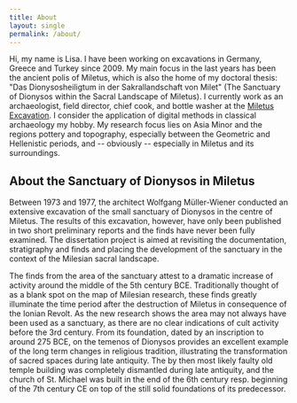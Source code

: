 ```yaml
---
title: About
layout: single
permalink: /about/
---
```


Hi, my name is Lisa. I have been working on excavations in Germany, Greece and Turkey since 2009. My main focus in the last years has been the ancient polis of Miletus, which is also the home of my doctoral thesis: "Das Dionysosheiligtum in der Sakrallandschaft von Milet" (The Sanctuary of Dionysos within the Sacral Landscape of Miletus). I currently work as an archaeologist, field director, chief cook, and bottle washer at the [Miletus Excavation](https://www.miletgrabung.uni-hamburg.de/). I consider the application of digital methods in classical archaeology my hobby. My research focus lies on Asia Minor and the regions pottery and topography, especially between the Geometric and Hellenistic periods, and -- obviously -- especially in Miletus and its surroundings.


## About the Sanctuary of Dionysos in Miletus 

Between 1973 and 1977, the architect Wolfgang Müller-Wiener conducted an extensive excavation of the small sanctuary of Dionysos in the centre of Miletus. The results of this excavation, however, have only been published in two short preliminary reports and the finds have never been fully examined. The dissertation project is aimed at revisiting the documentation, stratigraphy and finds and placing the development of the sanctuary in the context of the Milesian sacral landscape.

The finds from the area of the sanctuary attest to a dramatic increase of activity around the middle of the 5th century BCE. Traditionally thought of as a blank spot on the map of Milesian research, these finds greatly illuminate the time period after the destruction of Miletus in consequence of the Ionian Revolt. As the new research shows the area may not always have been used as a sanctuary, as there are no clear indications of cult activity before the 3rd century. From its foundation, dated by an inscription to around 275 BCE, on the temenos of Dionysos provides an excellent example of the long term changes in religious tradition, illustrating the transformation of sacred spaces during late antiquity. The by then most likely faulty old temple building was completely dismantled during late antiquity, and the church of St. Michael was built in the end of the 6th century resp. beginning of the 7th century CE on top of the still solid foundations of its predecessor.
